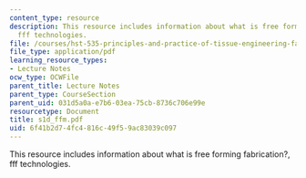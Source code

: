 ```yaml
---
content_type: resource
description: This resource includes information about what is free forming fabrication?,
  fff technologies.
file: /courses/hst-535-principles-and-practice-of-tissue-engineering-fall-2004/6f41b2d74fc4816c49f59ac83039c097_s1d_ffm.pdf
file_type: application/pdf
learning_resource_types:
- Lecture Notes
ocw_type: OCWFile
parent_title: Lecture Notes
parent_type: CourseSection
parent_uid: 031d5a0a-e7b6-03ea-75cb-8736c706e99e
resourcetype: Document
title: s1d_ffm.pdf
uid: 6f41b2d7-4fc4-816c-49f5-9ac83039c097
---
```

This resource includes information about what is free forming fabrication?, fff technologies.

